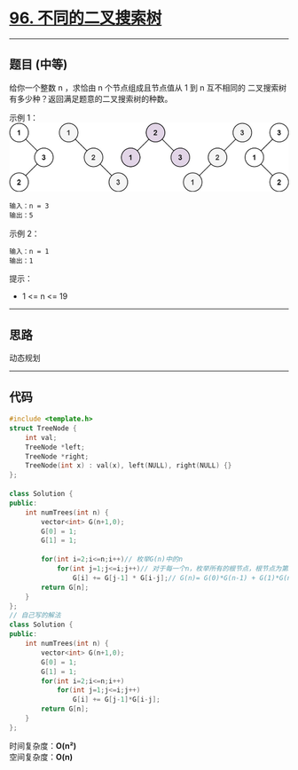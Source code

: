# [96. 不同的二叉搜索树](https://leetcode.cn/problems/unique-binary-search-trees/description/)

---

## 题目 (中等)

给你一个整数 n ，求恰由 n 个节点组成且节点值从 1 到 n 互不相同的 二叉搜索树 有多少种？返回满足题意的二叉搜索树的种数。  

示例 1：  
![Alt text](https://github.com/yang-yang-o-o/CodingNotes/blob/main/Coding/asset/96_1.png)  

```markdown
输入：n = 3
输出：5
```

示例 2：  

```markdown
输入：n = 1
输出：1
```

提示：  

- 1 <= n <= 19

---

## 思路

动态规划

---

## 代码

```C++
#include <template.h>
struct TreeNode {
    int val;
    TreeNode *left;
    TreeNode *right;
    TreeNode(int x) : val(x), left(NULL), right(NULL) {}
};

class Solution {
public:
    int numTrees(int n) {
        vector<int> G(n+1,0);
        G[0] = 1;
        G[1] = 1;

        for(int i=2;i<=n;i++)// 枚举G(n)中的n
            for(int j=1;j<=i;j++)// 对于每一个n，枚举所有的根节点，根节点为第1个元素到第i个元素，总的元素个数为i（由第一重for决定）
                G[i] += G[j-1] * G[i-j];// G(n)= G(0)*G(n-1) + G(1)*G(n-2) + ... + G(n-1)G(0)
        return G[n];
    }
};
// 自己写的解法
class Solution {
public:
    int numTrees(int n) {
        vector<int> G(n+1,0);
        G[0] = 1;
        G[1] = 1;
        for(int i=2;i<=n;i++)
            for(int j=1;j<=i;j++)
                G[i] += G[j-1]*G[i-j];
        return G[n];
    }
};
```

时间复杂度：**O(n²)**  
空间复杂度：**O(n)**
